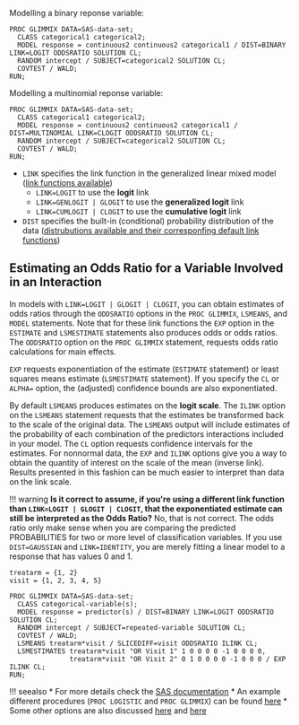 Modelling a binary reponse variable:

```
PROC GLIMMIX DATA=SAS-data-set;
  CLASS categorical1 categorical2;
  MODEL response = continuous2 continuous2 categorical1 / DIST=BINARY LINK=LOGIT ODDSRATIO SOLUTION CL;
  RANDOM intercept / SUBJECT=categorical2 SOLUTION CL;
  COVTEST / WALD;
RUN;
```

Modelling a multinomial reponse variable:

```
PROC GLIMMIX DATA=SAS-data-set;
  CLASS categorical1 categorical2;
  MODEL response = continuous2 continuous2 categorical1 / DIST=MULTINOMIAL LINK=CLOGIT ODDSRATIO SOLUTION CL;
  RANDOM intercept / SUBJECT=categorical2 SOLUTION CL;
  COVTEST / WALD;
RUN;
```

* `LINK` specifies the link function in the generalized linear mixed model ([link functions available](http://documentation.sas.com/?docsetId=statug&docsetVersion=14.2&docsetTarget=statug_glimmix_syntax17.htm&locale=es#statug.glimmix.gmxlinktable))
    * `LINK=LOGIT` to use the **logit** link
    * `LINK=GENLOGIT | GLOGIT` to use the **generalized logit** link
    * `LINK=CUMLOGIT | CLOGIT` to use the **cumulative logit** link
* `DIST` specifies the built-in (conditional) probability distribution of the data ([distrubutions available and their corresponfing default link functions](http://documentation.sas.com/?docsetId=statug&docsetTarget=statug_glimmix_syntax17.htm&docsetVersion=14.2&locale=es#statug.glimmix.gmxdisttable))

## Estimating an Odds Ratio for a Variable Involved in an Interaction

In models with `LINK=LOGIT | GLOGIT | CLOGIT`, you can obtain estimates of odds ratios through the `ODDSRATIO` options in the `PROC GLIMMIX`, `LSMEANS`, and `MODEL` statements. Note that for these link functions the `EXP` option in the `ESTIMATE` and `LSMESTIMATE` statements also produces odds or odds ratios. The `ODDSRATIO` option on the `PROC GLIMMIX` statement, requests odds ratio calculations for main effects. 

`EXP` requests exponentiation of the estimate (`ESTIMATE` statement) or least squares means estimate (`LSMESTIMATE` statement). If you specify the `CL` or `ALPHA=` option, the (adjusted) confidence bounds are also exponentiated.

By default `LSMEANS` produces estimates on the **logit scale**. The `ILINK` option on the `LSMEANS` statement requests that the estimates be transformed back to the scale of the original data. The `LSMEANS` output will include estimates of the probability of each combination of the predictors interactions included in your model. The `CL` option requests confidence intervals for the estimates. For nonnormal data, the `EXP` and `ILINK` options give you a way to obtain the quantity of interest on the scale of the mean (inverse link). Results presented in this fashion can be much easier to interpret than data on the link scale. 

!!! warning
    **Is it correct to assume, if you're using a different link function than `LINK=LOGIT | GLOGIT | CLOGIT`, that the exponentiated estimate can still be interpreted as the Odds Ratio?** 
    No, that is not correct. The odds ratio only make sense when you are comparing the predicted PROBABILITIES for two or more level of classification variables. If you use `DIST=GAUSSIAN` and `LINK=IDENTITY`, you are merely fitting a linear model to a response that has values 0 and 1.

```
treatarm = {1, 2}
visit = {1, 2, 3, 4, 5}

PROC GLIMMIX DATA=SAS-data-set;
  CLASS categorical-variable(s);
  MODEL response = predictor(s) / DIST=BINARY LINK=LOGIT ODDSRATIO SOLUTION CL;
  RANDOM intercept / SUBJECT=repeated-variable SOLUTION CL;
  COVTEST / WALD;
  LSMEANS treatarm*visit / SLICEDIFF=visit ODDSRATIO ILINK CL;
  LSMESTIMATES treatarm*visit "OR Visit 1" 1 0 0 0 0 -1 0 0 0 0,
               treatarm*visit "OR Visit 2" 0 1 0 0 0 0 -1 0 0 0 / EXP ILINK CL;
RUN;
```

!!! seealso
    * For more details check the [SAS documentation](http://documentation.sas.com/?docsetId=statug&docsetTarget=statug_glimmix_details49.htm&docsetVersion=14.2&locale=es)
    * An example different procedures (`PROC LOGISTIC` and `PROC GLIMMIX`) can be found [here](http://support.sas.com/kb/24/455.html)
    * Some other options are also discussed [here](http://support.sas.com/resources/papers/proceedings11/216-2011.pdf) and [here](https://support.sas.com/resources/papers/proceedings11/351-2011.pdf)
